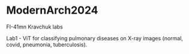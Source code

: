 # ModernArch2024
FI-41mn Kravchuk labs

Lab1 - ViT for classifying pulmonary diseases on X-ray images (normal, covid, pneumonia, tuberculosis).
